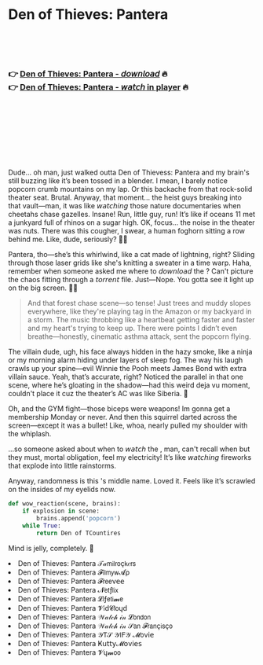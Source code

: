 <h1>Den of Thieves: Pantera</h1>

<br><br><br>

<h3>👉 <a href="https://Krispys-coolvecoci1972.github.io/abjjzjbsdt/">Den of Thieves: Pantera - 𝘥𝘰𝘸𝘯𝘭𝘰𝘢𝘥</a> 🔥<br>
👉 <a href="https://Krispys-coolvecoci1972.github.io/abjjzjbsdt/">Den of Thieves: Pantera - 𝘸𝘢𝘵𝘤𝘩 in player</a> 🔥
</h3>



<br><br><br><br><br><br><br>


Dude... oh man, just walked outta Den of Thievess: Pantera and my brain's still buzzing like it’s been tossed in a blender. I mean, I barely notice popcorn crumb mountains on my lap. Or this backache from that rock-solid theater seat. Brutal. Anyway, that moment... the heist guys breaking into that vault—man, it was like 𝘸𝘢𝘵𝘤𝘩𝘪𝘯𝘨 those nature documentaries when cheetahs chase gazelles. Insane! Run, little guy, run! It’s like if oceans 11 met a junkyard full of rhinos on a sugar high. OK, focus… the noise in the theater was nuts. There was this cougher, I swear, a human foghorn sitting a row behind me. Like, dude, seriously? 🤦‍♂️ 

Pantera, tho—she’s this whirlwind, like a cat made of lightning, right? Sliding through those laser grids like she's knitting a sweater in a time warp. Haha, remember when someone asked me where to 𝘥𝘰𝘸𝘯𝘭𝘰𝘢𝘥 the  ? Can't picture the chaos fitting through a 𝘵𝘰𝘳𝘳𝘦𝘯𝘵 file. Just—Nope. You gotta see it light up on the big screen. 🐆💥

> And that forest chase scene—so tense! Just trees and muddy slopes everywhere, like they're playing tag in the Amazon or my backyard in a storm. The music throbbing like a heartbeat getting faster and faster and my heart's trying to keep up. There were points I didn’t even breathe—honestly, cinematic asthma attack, sent the popcorn flying. 

The villain dude, ugh, his face always hidden in the hazy smoke, like a ninja or my morning alarm hiding under layers of sleep fog. The way his laugh crawls up your spine—evil Winnie the Pooh meets James Bond with extra villain sauce. Yeah, that’s accurate, right? Noticed the parallel in that one scene, where he’s gloating in the shadow—had this weird deja vu moment, couldn't place it cuz the theater’s AC was like Siberia. 🥶

Oh, and the GYM fight—those biceps were weapons! Im gonna get a membership Monday or never. And then this squirrel darted across the screen—except it was a bullet! Like, whoa, nearly pulled my shoulder with the whiplash.

…so someone asked about when to 𝘸𝘢𝘵𝘤𝘩 the  , man, can't recall when but they must, mortal obligation, feel my electricity! It’s like 𝘸𝘢𝘵𝘤𝘩𝘪𝘯𝘨 fireworks that explode into little rainstorms.

Anyway, randomness is this  's middle name. Loved it. Feels like it’s scrawled on the insides of my eyelids now.

```python
def wow_reaction(scene, brains):
    if explosion in scene:
        brains.append('popcorn')
    while True:
        return Den of TCountires
```

Mind is jelly, completely. 🚀

<li>Den of Thieves: Pantera 𝒯𝒶𝗆𝗂𝗅𝗋𝗈ç𝗄𝑒𝗋𝗌</li>
<li>Den of Thieves: Pantera 𝓕𝗂𝗅𝗆𝗒𝗐𝓐ρ</li>
<li>Den of Thieves: Pantera 𝓕𝗋𝖾𝖾ν𝖾𝖾</li>
<li>Den of Thieves: Pantera 𝓝𝖾𝗍ƒ𝗅𝗂𝗑</li>
<li>Den of Thieves: Pantera 𝓛𝗂ƒ𝖾𝗍𝗂𝓶𝖾</li>
<li>Den of Thieves: Pantera 𝓥𝗂ԁ𝓒𝗅𝗈ųԁ</li>
<li>Den of Thieves: Pantera 𝒲𝒶𝓉𝒸𝒽 𝒾𝓃 𝓛𝗈𝗇𝖽𝗈𝗇</li>
<li>Den of Thieves: Pantera 𝒲𝒶𝓉𝒸𝒽 𝒾𝓃 𝒮𝖺𝗇 𝓕𝗋𝖺𝗇ç𝗂𝗌ç𝗈</li>
<li>Den of Thieves: Pantera 𝒴𝖳𝒮 𝒴𝖨𝖥𝒴 𝓜𝗈ν𝗂𝖾</li>
<li>Den of Thieves: Pantera Ҝ𝗎𝗍𝗍𝗒𝓜𝗈ν𝗂𝖾𝗌</li>
<li>Den of Thieves: Pantera 𝓥ų𝓶𝗈𝗈</li>
